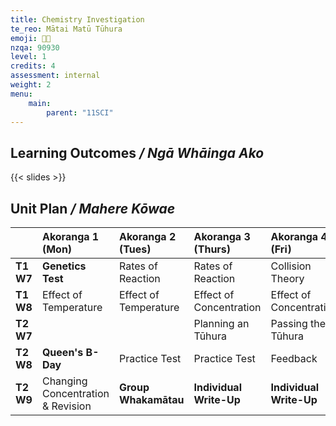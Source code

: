```yaml
---
title: Chemistry Investigation
te_reo: Mātai Matū Tūhura 
emoji: 👨‍🔬
nzqa: 90930
level: 1
credits: 4
assessment: internal
weight: 2
menu:
    main:
        parent: "11SCI"
---
```


## Learning Outcomes _/ Ngā Whāinga Ako_ 

{{< slides >}}

## Unit Plan _/ Mahere Kōwae_ 

|           | Akoranga 1 (Mon)                  | Akoranga 2 (Tues)     | Akoranga 3 (Thurs)      | Akoranga 4 (Fri)        |
|:----------|:----------------------------------|:----------------------|:------------------------|:------------------------|
| __T1 W7__ | __Genetics Test__                 | Rates of Reaction     | Rates of Reaction       | Collision Theory        |
| __T1 W8__ | Effect of Temperature             | Effect of Temperature | Effect of Concentration | Effect of Concentration |
| __T2 W7__ |                                   |                       | Planning an Tūhura      | Passing the Tūhura      |
| __T2 W8__ | __Queen's B-Day__                 | Practice Test         | Practice Test           | Feedback                |
| __T2 W9__ | Changing Concentration & Revision | __Group Whakamātau__  | __Individual Write-Up__ | __Individual Write-Up__ |
